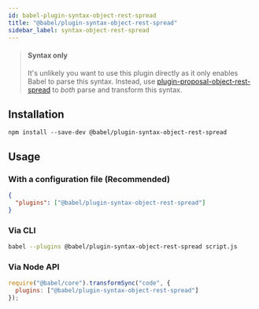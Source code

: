 ```yaml
---
id: babel-plugin-syntax-object-rest-spread
title: "@babel/plugin-syntax-object-rest-spread"
sidebar_label: syntax-object-rest-spread
---
```


> #### Syntax only
>
> It's unlikely you want to use this plugin directly as it only enables Babel to parse this syntax. Instead, use [plugin-proposal-object-rest-spread](plugin-proposal-object-rest-spread.md) to _both_ parse and transform this syntax.

## Installation

```shell npm2yarn
npm install --save-dev @babel/plugin-syntax-object-rest-spread
```

## Usage

### With a configuration file (Recommended)

```json title="babel.config.json"
{
  "plugins": ["@babel/plugin-syntax-object-rest-spread"]
}
```

### Via CLI

```sh title="Shell"
babel --plugins @babel/plugin-syntax-object-rest-spread script.js
```

### Via Node API

```js title="JavaScript"
require("@babel/core").transformSync("code", {
  plugins: ["@babel/plugin-syntax-object-rest-spread"]
});
```

